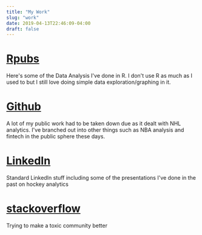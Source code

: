 ```yaml
---
title: "My Work"
slug: "work"
date: 2019-04-13T22:46:09-04:00
draft: false
---
```


# [Rpubs](https://rpubs.com/mcbarlowe)
Here's some of the Data Analysis I've done in R. I don't use R as much as I used to but I still
love doing simple data exploration/graphing in it.

# [Github](https://github.com/mcbarlowe)
A lot of my public work had to be taken down due as it dealt with NHL analytics.
I've branched out into other things such as NBA analysis and fintech in
the public sphere these days.

# [LinkedIn](https://www.linkedin.com/in/mcbarlowe/)
Standard LinkedIn stuff including some of the presentations I've done in the past on hockey
analytics

# [stackoverflow](https://stackoverflow.com/users/7885229/matthew-barlowe)
Trying to make a toxic community better
